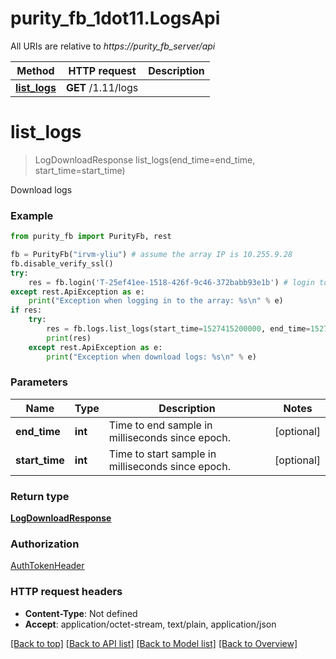 # purity_fb_1dot11.LogsApi

All URIs are relative to *https://purity_fb_server/api*

Method | HTTP request | Description
------------- | ------------- | -------------
[**list_logs**](LogsApi.md#list_logs) | **GET** /1.11/logs | 


# **list_logs**
> LogDownloadResponse list_logs(end_time=end_time, start_time=start_time)



Download logs

### Example 
```python
from purity_fb import PurityFb, rest

fb = PurityFb("irvm-yliu") # assume the array IP is 10.255.9.28
fb.disable_verify_ssl()
try:
    res = fb.login('T-25ef41ee-1518-426f-9c46-372babb93e1b') # login to the array with your API_TOKEN
except rest.ApiException as e:
    print("Exception when logging in to the array: %s\n" % e)
if res:
    try:
        res = fb.logs.list_logs(start_time=1527415200000, end_time=1527415200000)
        print(res)
    except rest.ApiException as e:
        print("Exception when download logs: %s\n" % e)
```

### Parameters

Name | Type | Description  | Notes
------------- | ------------- | ------------- | -------------
 **end_time** | **int**| Time to end sample in milliseconds since epoch. | [optional] 
 **start_time** | **int**| Time to start sample in milliseconds since epoch. | [optional] 

### Return type

[**LogDownloadResponse**](LogDownloadResponse.md)

### Authorization

[AuthTokenHeader](index.md#AuthTokenHeader)

### HTTP request headers

 - **Content-Type**: Not defined
 - **Accept**: application/octet-stream, text/plain, application/json

[[Back to top]](#) [[Back to API list]](index.md#endpoint-properties) [[Back to Model list]](index.md#documentation-for-models) [[Back to Overview]](index.md)

